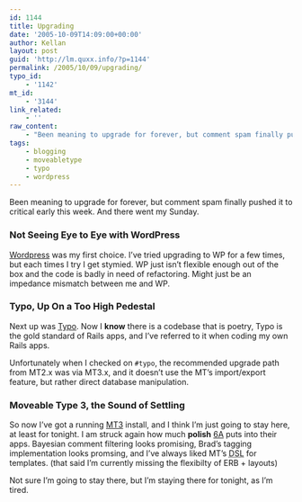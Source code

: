 ```yaml
---
id: 1144
title: Upgrading
date: '2005-10-09T14:09:00+00:00'
author: Kellan
layout: post
guid: 'http://lm.quxx.info/?p=1144'
permalink: /2005/10/09/upgrading/
typo_id:
    - '1142'
mt_id:
    - '3144'
link_related:
    - ''
raw_content:
    - "Been meaning to upgrade for forever, but comment spam finally pushed it to critical early this week.   And there went my Sunday.\r\n\r\n### Not Seeing Eye to Eye with Wordpress\r\n\r\n[Wordpress](http://wordpress.org) was my first choice.  I\\'ve tried upgrading to WP for a few times, but each times I try I get stymied. WP just isn\\'t flexible enough out of the box and the code is badly in need of refactoring.   Might just be an impedance mismatch between me and WP.\r\n\r\n### Typo, Up On a Too High Pedestal\r\n\r\nNext up was [Typo](http://typo.leetsoft.com/).   Now I **know** there is a codebase that is poetry, Typo is the gold standard of Rails apps, and I\\'ve referred to it when coding my own Rails apps.\r\n\r\nUnfortunately when I checked on `#typo`, the recommended upgrade path from MT2.x was via MT3.x, and it doesn\\'t use the MT\\'s import/export feature, but rather direct database manipulation.\r\n\r\n### Moveable Type 3, the Sound of Settling\r\n\r\nSo now I\\'ve got a running [MT3](http://www.sixapart.com/movabletype/) install, and I think I\\'m just going to stay here, at least for tonight.  I am struck again how much **polish** [6A](http://www.sixapart.com/) puts into their apps.  Bayesian comment filtering looks promising, Brad\\'s tagging implementation looks promsing, and I\\'ve always liked MT\\'s <acronym title=\\\"Domain Specific Language\\\">DSL</acronym> for templates.   (that said I\\'m currently missing the flexibilty of ERB + layouts)\r\n\r\nNot sure I\\'m going to stay there, but I\\'m staying there for tonight, as I\\'m tired."
tags:
    - blogging
    - moveabletype
    - typo
    - wordpress
---
```


Been meaning to upgrade for forever, but comment spam finally pushed it to critical early this week. And there went my Sunday.

### Not Seeing Eye to Eye with WordPress

[Wordpress](http://wordpress.org) was my first choice. I’ve tried upgrading to WP for a few times, but each times I try I get stymied. WP just isn’t flexible enough out of the box and the code is badly in need of refactoring. Might just be an impedance mismatch between me and WP.

### Typo, Up On a Too High Pedestal

Next up was [Typo](http://typo.leetsoft.com/). Now I **know** there is a codebase that is poetry, Typo is the gold standard of Rails apps, and I’ve referred to it when coding my own Rails apps.

Unfortunately when I checked on `#typo`, the recommended upgrade path from MT2.x was via MT3.x, and it doesn’t use the MT’s import/export feature, but rather direct database manipulation.

### Moveable Type 3, the Sound of Settling

So now I’ve got a running [MT3](http://www.sixapart.com/movabletype/) install, and I think I’m just going to stay here, at least for tonight. I am struck again how much **polish** [6A](http://www.sixapart.com/) puts into their apps. Bayesian comment filtering looks promising, Brad’s tagging implementation looks promsing, and I’ve always liked MT’s <acronym title="Domain Specific Language">DSL</acronym> for templates. (that said I’m currently missing the flexibilty of ERB + layouts)

Not sure I’m going to stay there, but I’m staying there for tonight, as I’m tired.